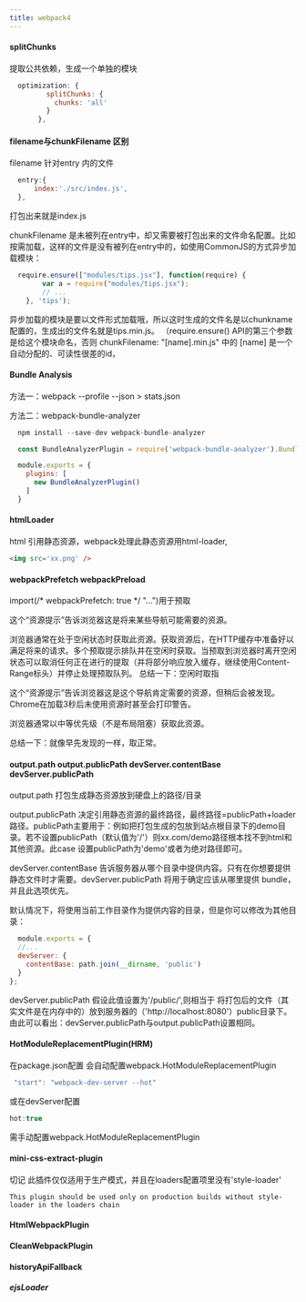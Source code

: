 ```yaml
---
title: webpack4
---
```




#### splitChunks

提取公共依赖，生成一个单独的模块
  ```javascript
    optimization: {
           splitChunks: {
             chunks: 'all'
           }
         },
  ```


  #### filename与chunkFilename 区别
  filename 针对entry 内的文件

  ```javascript
    entry:{
        index:'./src/index.js',
    },
  ```

  打包出来就是index.js

  chunkFilename 是未被列在entry中，却又需要被打包出来的文件命名配置。比如按需加载，这样的文件是没有被列在entry中的，如使用CommonJS的方式异步加载模块：

  ```javascript
    require.ensure(["modules/tips.jsx"], function(require) {
          var a = require("modules/tips.jsx");
          // ...
      }, 'tips');
  ```

异步加载的模块是要以文件形式加载哦，所以这时生成的文件名是以chunkname配置的，生成出的文件名就是tips.min.js。
（require.ensure() API的第三个参数是给这个模块命名，否则 chunkFilename: "[name].min.js" 中的 [name] 是一个自动分配的、可读性很差的id，



#### Bundle Analysis 

  方法一：webpack --profile --json > stats.json

  方法二：webpack-bundle-analyzer

  ```javascript
    npm install --save-dev webpack-bundle-analyzer

    const BundleAnalyzerPlugin = require('webpack-bundle-analyzer').BundleAnalyzerPlugin;

    module.exports = {
      plugins: [
        new BundleAnalyzerPlugin()
      ]
    }
  ```



  #### htmlLoader 

  html 引用静态资源，webpack处理此静态资源用html-loader,
  ```html
  <img src='xx.png' />
  ```






  #### webpackPrefetch webpackPreload

  import(/* webpackPrefetch: true */ "...")用于预取
  <link rel =“prefetch”> 这个“资源提示”告诉浏览器这是将来某些导航可能需要的资源。

浏览器通常在处于空闲状态时获取此资源。获取资源后，在HTTP缓存中准备好以满足将来的请求。多个预取提示排队并在空闲时获取。当预取到浏览器时离开空闲状态可以取消任何正在进行的提取（并将部分响应放入缓存，继续使用Content-Range标头）并停止处理预取队列。
总结一下：空闲时取指

<link rel =“preload”>这个“资源提示”告诉浏览器这是这个导航肯定需要的资源，但稍后会被发现。Chrome在加载3秒后未使用资源时甚至会打印警告。

浏览器通常以中等优先级（不是布局阻塞）获取此资源。

总结一下：就像早先发现的一样，取正常。



#### output.path  output.publicPath devServer.contentBase devServer.publicPath
output.path 打包生成静态资源放到硬盘上的路径/目录

output.publicPath 决定引用静态资源的最终路径，最终路径=publicPath+loader路径。publicPath主要用于：例如把打包生成的包放到站点根目录下的demo目录。若不设置publicPath（默认值为'/'）则xx.com/demo路径根本找不到html和其他资源。此case 设置publicPath为'demo'或者为绝对路径即可。


devServer.contentBase 告诉服务器从哪个目录中提供内容。只有在你想要提供静态文件时才需要。devServer.publicPath 将用于确定应该从哪里提供 bundle，并且此选项优先。

默认情况下，将使用当前工作目录作为提供内容的目录，但是你可以修改为其他目录：

```javascript
  module.exports = {
  //...
  devServer: {
    contentBase: path.join(__dirname, 'public')
  }
};

```

devServer.publicPath 假设此值设置为'/public/',则相当于 将打包后的文件（其实文件是在内存中的）放到服务器的（'http://localhost:8080'）public目录下。由此可以看出：devServer.publicPath与output.publicPath设置相同。
    



#### HotModuleReplacementPlugin(HRM)
在package.json配置  会自动配置webpack.HotModuleReplacementPlugin
```javascript
 "start": "webpack-dev-server --hot"
```
或在devServer配置 
```javascript
hot:true
```
需手动配置webpack.HotModuleReplacementPlugin


#### mini-css-extract-plugin
切记 此插件仅仅适用于生产模式，并且在loaders配置项里没有'style-loader'
```
This plugin should be used only on production builds without style-loader in the loaders chain
```

#### HtmlWebpackPlugin

#### CleanWebpackPlugin

#### historyApiFallback

##### ejsLoader 

